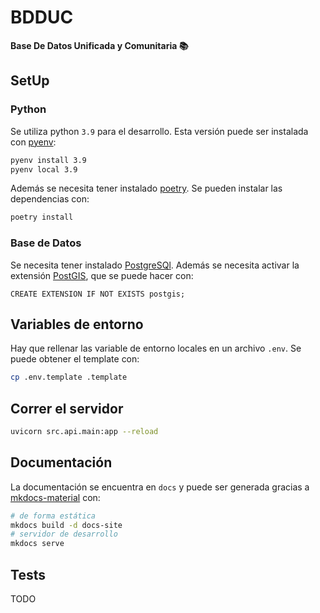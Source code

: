 # BDDUC

**Base De Datos Unificada y Comunitaria 📚**

## SetUp

### Python

Se utiliza python `3.9` para el desarrollo.
Esta versión puede ser instalada con [pyenv][pyenv]:

```bash
pyenv install 3.9
pyenv local 3.9
```

Además se necesita tener instalado [poetry][poetry].
Se pueden instalar las dependencias con:

```bash
poetry install
```
[pyenv]: https://github.com/pyenv/pyenv#simple-python-version-management-pyenv
[poetry]: https://python-poetry.org/

### Base de Datos

Se necesita tener instalado [PostgreSQl][postgresql-download].
Además se necesita activar la extensión [PostGIS][postgis], que se
puede hacer con:

```psql
CREATE EXTENSION IF NOT EXISTS postgis;
```

[postgresql-download]: https://www.postgresql.org/download/
[postgis]: https://postgis.net/documentation/

## Variables de entorno

Hay que rellenar las variable de entorno locales en un archivo `.env`.
Se puede obtener el template con:

```bash
cp .env.template .template
```

## Correr el servidor

```bash
uvicorn src.api.main:app --reload
```

## Documentación

La documentación se encuentra en `docs` y puede ser generada
gracias a [mkdocs-material][mkdocs-material] con:

```bash
# de forma estática
mkdocs build -d docs-site
# servidor de desarrollo
mkdocs serve
```
[mkdocs-material]: https://squidfunk.github.io/mkdocs-material/

## Tests

TODO
